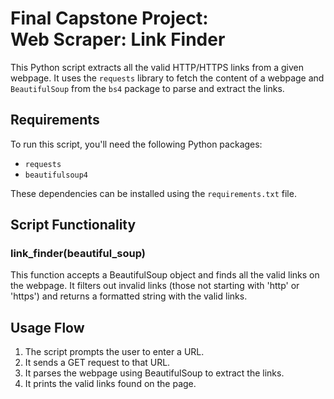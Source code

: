# Final Capstone Project: <br> Web Scraper: Link Finder

This Python script extracts all the valid HTTP/HTTPS links from a given webpage. It uses the `requests` library to fetch the content of a webpage and `BeautifulSoup` from the `bs4` package to parse and extract the links.

## Requirements

To run this script, you'll need the following Python packages:

- `requests`
- `beautifulsoup4`

These dependencies can be installed using the `requirements.txt` file.


## Script Functionality

### link_finder(beautiful_soup)
This function accepts a BeautifulSoup object and finds all the valid links on the webpage. It filters out invalid links (those not starting with 'http' or 'https') and returns a formatted string with the valid links.

## Usage Flow

1. The script prompts the user to enter a URL.
2. It sends a GET request to that URL.
3. It parses the webpage using BeautifulSoup to extract the links.
4. It prints the valid links found on the page.